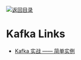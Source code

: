 [![返回目录](https://parg.co/UGo)](https://github.com/wxyyxc1992/Awesome-Links)

# Kafka Links

* [Kafka 实战 —— 简单实例](http://www.cnblogs.com/smartloli/p/4543211.html?spm=5176.100239.blogcont33922.3.lS3TVC)
